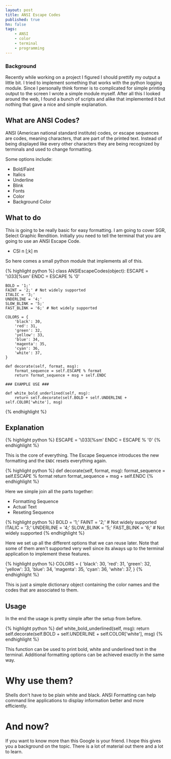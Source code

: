 ```yaml
---
layout: post
title: ANSI Escape Codes
published: true
hn: false
tags:
    - ANSI
    - color
    - terminal
    - programming
---
```


### Background

Recently while working on a project I figured I should prettify my output a little bit. I tried to implement something that works with the python logging module. Since I personally think
former is to complicated for simple printing output to the screen I wrote a simple module myself. After all this I looked around the web, I found a bunch of scripts and alike that implemented it but nothing that gave a nice and simple explanation.

## What are ANSI Codes?

ANSI (American national standard institute) codes, or escape sequences are codes, meaning characters, that are part of the printed text. Instead of being displayed like every other characters they are being recognized by terminals and used to change formatting.

Some options include:

- Bold/Faint
- Italics
- Underline
- Blink
- Fonts
- Color
- Background Color

## What to do

This is going to be really basic for easy formatting.
I am going to cover SGR, Select Graphic Rendition.
Initially you need to tell the terminal that you are going to use an ANSI Escape Code.

- CSI n [;k] m

So here comes a small python module that implements all of this.

{% highlight python %}
class ANSIEscapeCodes(object):
    ESCAPE = '\033[%sm'
    ENDC = ESCAPE % '0'

    BOLD = '1;'
    FAINT = '2;' # Not widely supported
    ITALIC = '3;'
    UNDERLINE = '4;'
    SLOW_BLINK = '5;'
    FAST_BLINK = '6;' # Not widely supported

    COLORS = {
        'black': 30,
        'red': 31,
        'green': 32,
        'yellow': 33,
        'blue': 34,
        'magenta': 35,
        'cyan': 36,
        'white': 37,
    }

    def decorate(self, format, msg):
        format_sequence = self.ESCAPE % format
        return format_sequence + msg + self.ENDC

    ### EXAMPLE USE ###

    def white_bold_underlined(self, msg):
        return self.decorate(self.BOLD + self.UNDERLINE + self.COLOR['white'], msg)

{% endhighlight %}

## Explanation

{% highlight python %}
ESCAPE = '\033[%sm'
ENDC = ESCAPE % '0'
{% endhighlight %}

This is the core of everything. The Escape Sequence introduces the new formatting and the `ENDC` resets everything again.

{% highlight python %}
def decorate(self, format, msg):
    format_sequence = self.ESCAPE % format
    return format_sequence + msg + self.ENDC
{% endhighlight %}

Here we simple join all the parts together:

- Formatting Sequence
- Actual Text
- Reseting Sequence

{% highlight python %}
BOLD = '1;'
FAINT = '2;' # Not widely supported
ITALIC = '3;'
UNDERLINE = '4;'
SLOW_BLINK = '5;'
FAST_BLINK = '6;' # Not widely supported
{% endhighlight %}

Here we set up all the different options that we can reuse later.
Note that some of them aren't supported very well since its always up to the terminal application to implement these features.

{% highlight python %}
COLORS = {
    'black': 30,
    'red': 31,
    'green': 32,
    'yellow': 33,
    'blue': 34,
    'magenta': 35,
    'cyan': 36,
    'white': 37,
}
{% endhighlight %}

This is just a simple dictionary object containing the color names and the codes that are associated to them.

## Usage

In the end the usage is pretty simple after the setup from before.

{% highlight python %}
def white_bold_underlined(self, msg):
    return self.decorate(self.BOLD + self.UNDERLINE + self.COLOR['white'], msg)
{% endhighlight %}

This function can be used to print bold, white and underlined text in the terminal. Additional formatting options can be achieved exactly in the same way.

# Why use them?

Shells don't have to be plain white and black.
ANSI Formatting can help command line applications to display information better and more efficiently.

# And now? #

If you want to know more than this Google is your friend. I hope this gives you a background on the topic. There is a lot of material out there and a lot to learn.

